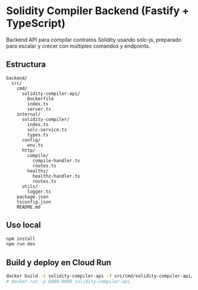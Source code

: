 # Solidity Compiler Backend (Fastify + TypeScript)

Backend API para compilar contratos Solidity usando solc-js, preparado para escalar y crecer con múltiples comandos y endpoints.

## Estructura

```
backend/
  src/
    cmd/
      solidity-compiler-api/
        Dockerfile
        index.ts
        server.ts
    internal/
      solidity-compiler/
        index.ts
        solc-service.ts
        types.ts
      config/
        env.ts
      http/
        compile/
          compile-handler.ts
          routes.ts
        healthz/
          healthz-handler.ts
          routes.ts
      utils/
        logger.ts
    package.json
    tsconfig.json
    README.md
```

## Uso local

```bash
npm install
npm run dev
```

## Build y deploy en Cloud Run

```bash
docker build -t solidity-compiler-api -f src/cmd/solidity-compiler-api/Dockerfile .
# docker run -p 8080:8080 solidity-compiler-api
``` 